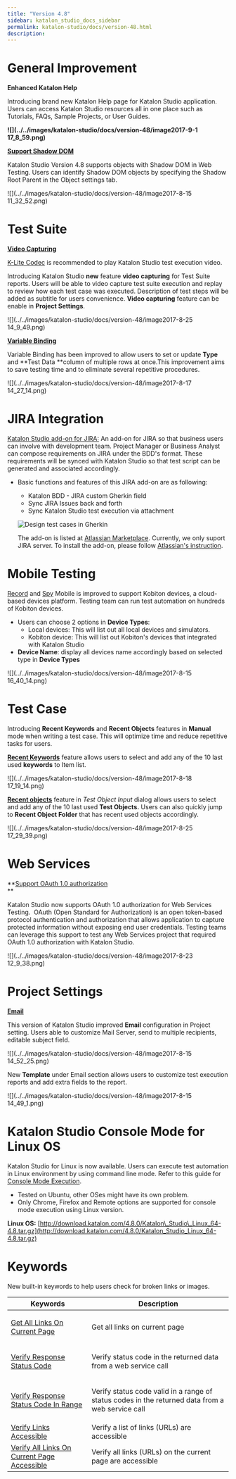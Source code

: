 ```yaml
---
title: "Version 4.8" 
sidebar: katalon_studio_docs_sidebar
permalink: katalon-studio/docs/version-48.html 
description: 
---
```

General Improvement
===================

**Enhanced Katalon Help**

Introducing brand new Katalon Help page for Katalon Studio application. Users can access Katalon Studio resources all in one place such as Tutorials, FAQs, Sample Projects, or User Guides.

**![](../../images/katalon-studio/docs/version-48/image2017-9-1 17_8_59.png)**

**[Support Shadow DOM](https://docs.katalon.com/display/KD/Working+with+Shadow+DOM+Objects)**

Katalon Studio Version 4.8 supports objects with Shadow DOM in Web Testing. Users can identify Shadow DOM objects by specifying the Shadow Root Parent in the Object settings tab.

![](../../images/katalon-studio/docs/version-48/image2017-8-15 11_32_52.png)

Test Suite
==========

[**Video Capturing**](https://docs.katalon.com/display/KD/Video+Capturing)

[K-Lite Codec](https://www.codecguide.com/download_kl.htm) is recommended to play Katalon Studio test execution video.

Introducing Katalon Studio **new** feature **video capturing** for Test Suite reports. Users will be able to video capture test suite execution and replay to review how each test case was executed. Description of test steps will be added as subtitle for users convenience. **Video capturing** feature can be enable in **Project Settings**.

![](../../images/katalon-studio/docs/version-48/image2017-8-25 14_9_49.png)

[**Variable Binding**](https://docs.katalon.com/display/KD/Execute+a+test+suite#Executeatestsuite-VariableBinding)

Variable Binding has been improved to allow users to set or update **Type** and **Test Data **column of multiple rows at once.This improvement aims to save testing time and to eliminate several repetitive procedures.

![](../../images/katalon-studio/docs/version-48/image2017-8-17 14_27_14.png)

JIRA Integration
================

[Katalon Studio add-on for JIRA:](/display/KD/Install+and+Use+Katalon%27s+JIRA+add-on) An add-on for JIRA so that business users can involve with development team. Project Manager or Business Analyst can compose requirements on JIRA under the BDD's format. These requirements will be synced with Katalon Studio so that test script can be generated and associated accordingly.

*   Basic functions and features of this JIRA add-on are as following:
    
    *   Katalon BDD - JIRA custom Gherkin field
    *   Sync JIRA Issues back and forth
    *   Sync Katalon Studio test execution via attachment
        
    
    ![Design test cases in Gherkin](../../images/katalon-studio/docs/version-48/17c5dea4-e386-499a-95e4-d2934f75fa70.png)  
    
    The add-on is listed at [Atlassian Marketplace](https://marketplace.atlassian.com/plugins/com.katalon.katalon-jira-plugin). Currently, we only suport JIRA server. To install the add-on, please follow [Atlassian's instruction](https://marketplace.atlassian.com/plugins/com.katalon.katalon-jira-plugin/server/installation).
    

Mobile Testing
==============

[Record](https://docs.katalon.com/display/KD/Recording+Mobile+Test) and [Spy](https://docs.katalon.com/display/KD/Mobile+Object+Spy) Mobile is improved to support Kobiton devices, a cloud-based devices platform. Testing team can run test automation on hundreds of Kobiton devices.

*   Users can choose 2 options in **Device Types**:
    *   Local devices: This will list out all local devices and simulators.
    *   Kobiton device: This will list out Kobiton's devices that integrated with Katalon Studio
*   **Device Name**: display all devices name accordingly based on selected type in **Device Types**

![](../../images/katalon-studio/docs/version-48/image2017-8-15 16_40_14.png)

Test Case
=========

Introducing **Recent Keywords** and **Recent Objects** features in **Manual** mode when writing a test case. This will optimize time and reduce repetitive tasks for users.

**[Recent Keywords](https://docs.katalon.com/display/KD/Test+Case+Manual+View#TestCaseManualView-RecentKeywords)** feature allows users to select and add any of the 10 last used **keywords** to Item list.

![](../../images/katalon-studio/docs/version-48/image2017-8-18 17_19_14.png)

**[Recent objects](https://docs.katalon.com/display/KD/Test+Case+Manual+View#TestCaseManualView-RecentObjectsandObjectFolders)** feature in _Test Object Input_ dialog allows users to select and add any of the 10 last used **Test Objects.** Users can also quickly jump to **Recent Object Folder** that has recent used objects accordingly.

![](../../images/katalon-studio/docs/version-48/image2017-8-25 17_29_39.png)

Web Services
============

**[Support OAuth 1.0 authorization](https://docs.katalon.com/display/KD/RESTful)  
**

Katalon Studio now supports OAuth 1.0 authorization for Web Services Testing.  OAuth (Open Standard for Authorization) is an open token-based protocol authentication and authorization that allows application to capture protected information without exposing end user credentials. Testing teams can leverage this support to test any Web Services project that required OAuth 1.0 authorization with Katalon Studio.

![](../../images/katalon-studio/docs/version-48/image2017-8-23 12_9_38.png)

Project Settings
================

**[Email](https://docs.katalon.com/display/KD/Emails+Settings)**

This version of Katalon Studio improved **Email** configuration in Project setting. Users able to customize Mail Server, send to multiple recipients, editable subject field.

![](../../images/katalon-studio/docs/version-48/image2017-8-15 14_52_25.png)

New **Template** under Email section allows users to customize test execution reports and add extra fields to the report.

![](../../images/katalon-studio/docs/version-48/image2017-8-15 14_49_1.png)

Katalon Studio Console Mode for Linux OS
========================================

Katalon Studio for Linux is now available. Users can execute test automation in Linux environment by using command line mode. Refer to this guide for [Console Mode Execution](https://docs.katalon.com/display/KD/Console+Mode+Execution).

*   Tested on Ubuntu, other OSes might have its own problem.
*   Only Chrome, Firefox and Remote options are supported for console mode execution using Linux version.

**Linux OS:** [http://download.katalon.com/4.8.0/Katalon\_Studio\_Linux_64-4.8.tar.gz](http://download.katalon.com/4.8.0/Katalon_Studio_Linux_64-4.8.tar.gz)

Keywords
========

New built-in keywords to help users check for broken links or images.

<table><thead><tr><th>Keywords</th><th>Description</th></tr></thead><tbody><tr><td><p><a href="https://docs.katalon.com/display/KD/%5BWebUI%5D+Get+All+Links+On+Current+Page" rel="nofollow">Get All Links On Current Page</a></p></td><td><p>Get all links on current page</p></td></tr><tr><td><a href="https://docs.katalon.com/display/KD/%5BWS%5D+Verify+Response+Status+Code" rel="nofollow">Verify Response Status Code</a></td><td><p>Verify status code in the returned data from a web service call</p></td></tr><tr><td><a href="https://docs.katalon.com/display/KD/%5BWS%5D+Verify+Response+Status+Code+In+Range" rel="nofollow">Verify Response Status Code In Range</a></td><td><p>Verify status code valid in a range of status codes in the returned data from a web service call</p></td></tr><tr><td><a href="https://docs.katalon.com/display/KD/%5BWebUI%5D+Verify+Links+Accessible" rel="nofollow">Verify Links Accessible</a></td><td>Verify a list of links (URLs) are accessible</td></tr><tr><td><a href="https://docs.katalon.com/display/KD/%5BWebUI%5D+Verify+All+Links+On+Current+Page+Accessible" rel="nofollow">Verify All Links On Current Page Accessible</a></td><td>Verify all links (URLs) on the current page are accessible</td></tr></tbody></table>